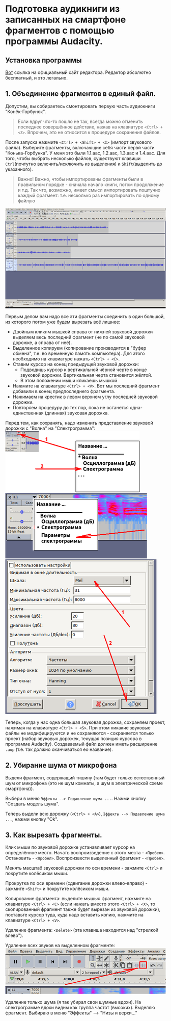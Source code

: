 # Подготовка аудикниги из записанных на смартфоне фрагментов с помощью программы Audacity.

## Установка программы

[Вот](https://www.audacityteam.org/) ссылка на официальный сайт редактора. Редактор абсолютно бесплатный, и это легально.

## 1. Объединение фрагментов в единый файл.

Допустим, вы собираетесь смонтировать первую часть аудиокниги "Конёк-Горбунок".

> Если вдруг что-то пошло не так, всегда можно отменить последнее совершённое действие, нажав на клавиатуре ```<Ctrl> + <Z>```. Впрочем, это не относится к процедуре сохранения файлов.

После запуска нажмите ```<Ctrl> + <Shift> + <I>``` (импорт звукового файла). Выберите фрагменты, включающие себя части первй части "Конька-Горбунка". У меня это были 1.1.aac, 1.2.aac, 1.3.aac и 1.4.aac. Для того, чтобы выбрать несколько файлов, существуют клавиши ```Ctrl```(почтутно включить/исключить из выделения) и ```Shift```(выделить до указанного).

> Важно! Важно, чтобы импортированы фрагменты были в правильном порядке - сначала начало книги, потом продолжение и т.д. Так что, возможно, имеет смысл импортировать поштучно каждый фрагмент: т.е. несколько раз импортировать по одному файлую

![Импортировали фрагменты](1.png)

Первым делом вам надо все эти фрагменты соединить в один большой, из которого потом уже будем вырезать всё лишнее:
* Двойным кликлм мышкой справа от нижней звуковой дорожки выделяем весь последний фрагмент (не по самой звуковой дорожке, а справа от неё).
* Выделенное копируем (копирование производится в "буфер обмена", т.е. во временную память компьютера). Для этого необходимо на клавиатуре нажать ```<Ctrl> + <C>```.
* Ставим курсор на конец предыдущей звуковой дорожки:
	* Подводишь курсор к вертикальной чёрной черте в конце звуковой дорожки. Вертикальная черта становится жёлтой.
	* В этом положении мыши кликаешь мышкой
* Нажмите на клавиатуре ```<Ctrl> + <V>```. Вот мы последний фрагмент добавили в конец предпоследнего фрагмента.
* Нажимаем на крестик в левом верхнем углу последней звуковой дорожки.
* Повторяем процедуру до тех пор, пока не останется одна-единственная (длинная) звуковая дорожка.

Перед тем, как сохранять, надо изменить представление звуковой дорожки с "Волна" на "Спектрограмма":
![Переключение с "Волна" на "Спектрограмма"](2.png)
![Вызов окна настройки параметров спектрограммы](3.png)
![Параметры спектрограммы](4.png)

Теперь, когда у нас одна большая звуковая дорожка, сохраняем проект, нажимая на клавиатуре ```<Ctrl> + <S>```. При этом никакие звуковые файлы не модифицируются и не сохраняются - сохраняется только проект (набор звуковых дорожек, текущая позиция курсора в программе Audacity). Создаваемый файл должен иметь расширение ```.aup``` (т.е. так должно оканчиваться ео название).

## 2. Убирание шума от микрофона

Выдели фрагмент, содержащий тишину (там будет только естественный шум от микрофона (это не шум комнаты, а шум в электрической схеме смартфона)).

Выбери в меню ```Эффекты --> Подавление шума ...```. Нажми кнопку "Создать модель шума".

Теперь выдели всю дорожку (```<Ctrl> + <A>```), ```Эффекты --> Подавление шума ...```, нажми кнопку "Ok".

## 3. Как вырезать фрагменты.

Клик мыши по звуковой дорожке устанавливает курсор на определённое место. Начать воспроизведение с этого места - ```<Пробел>```. Остановить - ```<Пробел>```. Воспроизвести выделенный фрагмент - ```<Пробел>```.

Менять масштаб звуковой дорожки по оси времени - зажмите ```<Ctrl>``` и покрутите колёсиком мыши.

Прокрутка по оси времени (сдвигание дорожки влево-вправо) - зажмите ```<Shift>``` и покрутите колёсиком мыши.

Копирование фрагмента: выделите мышью фрагмент, нажмите на клавиатуре ```<Ctrl> + <C>``` (если нажать вместо этого ```<Ctrl> + <X>```, то скопированный фрагмент также будет вырезан из звуковой дорожки), поставьте курсор туда, куда надо вставить копию, нажмите на клавиатуре ```<Ctrl> + <V>```.

Удаление фрагмента: ```<Delete>``` (эта клавиша находится над "стрелкой влево").

Удаление всех звуков на выделенном фрагменте:
![Удаление звуков из фрагмента](5.png)

Удаление  только шума (я так убирал свои шумные вдохи). На спектрограмме вдохи видны как группа частот (высоких). Выделяю фрагмент. Выбираю в меню "Эффекты" --> "Низы и верхи..."
